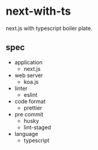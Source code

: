 # next-with-ts
next.js with typescript boiler plate.

## spec
- application
    - next.js
- web server
    - koa.js
- linter
    - eslint
- code format
    - prettier
- pre commit
    - husky
    - lint-staged
- language
    - typescript
